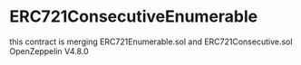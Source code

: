 # ERC721ConsecutiveEnumerable
this contract is merging ERC721Enumerable.sol and ERC721Consecutive.sol OpenZeppelin V4.8.0
